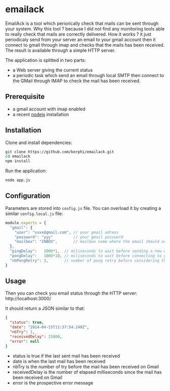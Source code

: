 # emailack

EmailAck is a tool which periorically check that mails can be sent through your system.
Why this tool ? because I did not find any monitoring tools able to really check that mails are correctly delivered.
How it works ? it just  periodicaly send from your server an email to your gmail account then it connect to gmail through imap and checks that the mails has been received. The result is available through a simple HTTP server.

The application is splitted in two parts:
- a Web server giving the current status
- a periodic task which send an email through local SMTP then connect to the GMail through IMAP to check the mail has been received. 

## Prerequisite

- a gmail account with imap enabled
- a recent [nodejs](http://nodejs.org/) installation

## Installation

Clone and install dependencies:
```bash
git clone https://github.com/kerphi/emailack.git
cd emailack
npm install
```

Run the application:
```bash
node app.js
```

## Configuration

Parameters are stored into ``config.js`` file. You can overload it by creating a similar ``config.local.js`` file:
```javascript
module.exports = {
  "gmail": {
    "user": "xxxx@gmail.com", // your gmail adress
    "password": "yyy"         // your gmail password
    "mailbox": "INBOX",       // mailbox name where the email should arrive
  },
  "pingDelay":   1000*1,  // miliseconds to wait before sending a new mail
  "pongDelay":   1000*10, // miliseconds to wait before connecting to gmail to check that the mail arrived
  "nbPongRetry": 3,       // number of pong retry before considering the mail is not received
}
``` 

## Usage

Then you can check you email status through the HTTP server: http://localhost:3000/

It should return a JSON similar to that:
```json
{
  "status": true,
  "date": "2014-04-15T11:37:54.248Z",
  "nbTry": 1,
  "receivedDelay": 25000,
  "error": null
}
```

- status is true if the last sent mail has been received
- date is when the last mail has been received
- nbTry is the number of try before the mail has been received on Gmail 
- receivedDelay is the number of elapsed milliseconds since the mail has been received on Gmail
- error is the prospective error message
